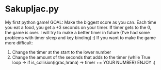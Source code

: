 # Sakupljac.py
My first python game!
GOAL: Make the biggest score as you can.
Each time you eat a food, you get a +3 seconds on your timer.
If timer gets to the 0, the game is over.
I will try to make a better timer in future (I've had some problems with timer sleep and key binding) :)
If you want to make the game more difficult:
  1) Change the timer at the start to the lower number
  2) Change the amount of the seconds that adds to the timer (while True loop -> if is_collision(igrac,hrana) -> timer += YOUR NUMBER)
ENJOY :)
